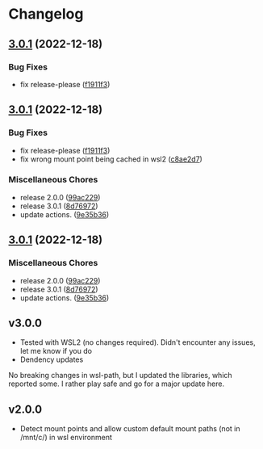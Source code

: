 # Changelog
## [3.0.1](https://github.com/mojadev/wsl-path/compare/v3.0.1...v3.0.1) (2022-12-18)


### Bug Fixes

* fix release-please ([f1911f3](https://github.com/mojadev/wsl-path/commit/f1911f3d4e4c329bf7c04804b7eb921c1af9bea7))

## [3.0.1](https://github.com/mojadev/wsl-path/compare/3.0.0...v3.0.1) (2022-12-18)


### Bug Fixes

* fix release-please ([f1911f3](https://github.com/mojadev/wsl-path/commit/f1911f3d4e4c329bf7c04804b7eb921c1af9bea7))
* fix wrong mount point being cached in wsl2 ([c8ae2d7](https://github.com/mojadev/wsl-path/commit/c8ae2d7e7cfe88ca3b483eef90eff6750a03dc50))


### Miscellaneous Chores

* release 2.0.0 ([99ac229](https://github.com/mojadev/wsl-path/commit/99ac2292a4d2d7ad8cce0a42eb34dc8bb8a108f9))
* release 3.0.1 ([8d76972](https://github.com/mojadev/wsl-path/commit/8d769727061ce84a410680a1b7bed8e4a4712575))
* update actions. ([9e35b36](https://github.com/mojadev/wsl-path/commit/9e35b36f0b2e064cebe9a9c4a400405360af86ae))

## [3.0.1](https://github.com/mojadev/wsl-path/compare/3.0.0...v3.0.1) (2022-12-18)


### Miscellaneous Chores

* release 2.0.0 ([99ac229](https://github.com/mojadev/wsl-path/commit/99ac2292a4d2d7ad8cce0a42eb34dc8bb8a108f9))
* release 3.0.1 ([8d76972](https://github.com/mojadev/wsl-path/commit/8d769727061ce84a410680a1b7bed8e4a4712575))
* update actions. ([9e35b36](https://github.com/mojadev/wsl-path/commit/9e35b36f0b2e064cebe9a9c4a400405360af86ae))

## v3.0.0

- Tested with WSL2 (no changes required). Didn't encounter any issues, let me know if you do
- Dendency updates

No breaking changes in wsl-path, but I updated the libraries, which reported some. I rather play
safe and go for a major update here. 

## v2.0.0

- Detect mount points and allow custom default mount paths (not in /mnt/c/) in wsl environment
